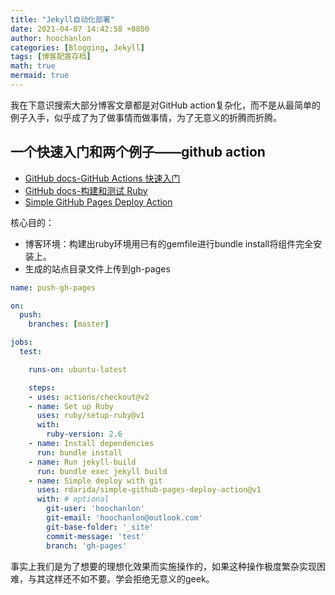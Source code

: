 ```yaml
---
title: "Jekyll自动化部署"
date: 2021-04-07 14:42:58 +0800
author: hoochanlon
categories: [Blogging, Jekyll]
tags: [博客配置存档]
math: true
mermaid: true
---
```




我在下意识搜索大部分博客文章都是对GitHub action复杂化，而不是从最简单的例子入手，似乎成了为了做事情而做事情，为了无意义的折腾而折腾。

<!--more-->

## 一个快速入门和两个例子——github action

* [GitHub docs-GitHub Actions 快速入门](https://docs.github.com/cn/actions/quickstart)
* [GitHub docs-构建和测试 Ruby](https://docs.github.com/cn/actions/guides/building-and-testing-ruby)
* [Simple GitHub Pages Deploy Action](https://github.com/marketplace?type=actions&query=action+gh-pages)

核心目的：

* 博客环境：构建出ruby环境用已有的gemfile进行bundle install将组件完全安装上。
* 生成的站点目录文件上传到gh-pages

```yml
name: push-gh-pages

on:
  push:
    branches: [master]

jobs:
  test:

    runs-on: ubuntu-latest

    steps:
    - uses: actions/checkout@v2
    - name: Set up Ruby
      uses: ruby/setup-ruby@v1
      with:
        ruby-version: 2.6
    - name: Install dependencies
      run: bundle install
    - name: Run jekyll-build
      run: bundle exec jekyll build
    - name: Simple deploy with git
      uses: rdarida/simple-github-pages-deploy-action@v1
      with: # optional
        git-user: 'hoochanlon'
        git-email: 'hoochanlon@outlook.com'
        git-base-folder: '_site'
        commit-message: 'test'
        branch: 'gh-pages'
```

事实上我们是为了想要的理想化效果而实施操作的，如果这种操作极度繁杂实现困难，与其这样还不如不要。学会拒绝无意义的geek。
